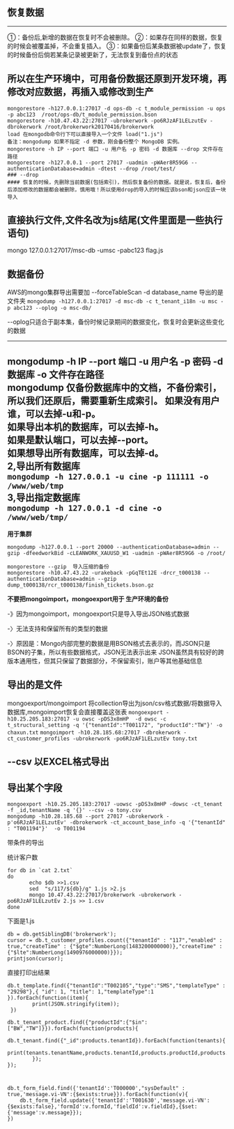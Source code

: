 ## **恢复数据**
-----------------
①：备份后,新增的数据在恢复时不会被删除。
②：如果存在同样的数据，恢复的时候会被覆盖掉，不会重复插入。
③：如果备份后某条数据被update了，恢复的时候备份后倘若某条记录被更新了，无法恢复到备份点的状态
##  **所以在生产环境中，可用备份数据还原到开发环境，再修改对应数据，再插入或修改到生产**
```
mongorestore -h127.0.0.1:27017 -d ops-db -c t_module_permission -u ops -p abc123  /root/ops-db/t_module_permission.bson
mongorestore -h10.47.43.22:27017 -ubrokerwork -po6RJzAF1LELzutEv -dbrokerwork /root/brokerwork20170416/brokerwork
load 在mongodb命令行下可以直接导入一个文件 load("1.js")
备注：mongodump 如果不指定 -d 参数，刚会备份整个 MongoDB 实例。
mongorestore -h IP --port 端口 -u 用户名 -p 密码 -d 数据库 --drop 文件存在路径
mongorestore -h127.0.0.1 --port 27017 -uadmin -pWAer8R59G6 --authenticationDatabase=admin -dtest --drop /root/test/
### --drop
#### 恢复的时候，先删除当前数据(包括索引)，然后恢复备份的数据。就是说，恢复后，备份后添加修改的数据都会被删除，慎用哦！所以使用drop的导入的时候应该bson和json应该一块导入
```
直接执行文件,文件名改为js结尾(文件里面是一些执行语句)
-----------------------------
mongo 127.0.0.1:27017/msc-db -umsc -pabc123 flag.js
## **数据备份**
AWS的mongo集群导出需要加
--forceTableScan -d database_name
导出的是文件夹
`mongodump -h127.0.0.1:27017 -d msc-db -c t_tenant_i18n -u msc -p abc123 --oplog -o msc-db/`

--oplog只适合于副本集，备份时候记录期间的数据变化，恢复时会更新这些变化的数据
*****
mongodump -h IP --port 端口 -u 用户名 -p 密码 -d 数据库 -o 文件存在路径  
**mongodump 仅备份数据库中的文档，不备份索引，所以我们还原后，需要重新生成索引**。
如果没有用户谁，可以去掉-u和-p。  
如果导出本机的数据库，可以去掉-h。  
如果是默认端口，可以去掉--port。  
如果想导出所有数据库，可以去掉-d。  
2,导出所有数据库  
`mongodump -h 127.0.0.1 -u cine -p 111111 -o /www/web/tmp`  
3,导出指定数据库  
`mongodump -h 127.0.0.1 -d cine -o /www/web/tmp/`
------------------------------------------

**用于集群**
```
mongodump -h127.0.0.1 --port 20000 --authenticationDatabase=admin --gzip -dfeedworkBid -cLEANWORK_XAUUSD_W1 -uadmin -pWAer8R59G6 -o /root/

mongorestore --gzip  导入压缩的备份
mongorestore -h10.47.43.22 -urakeback -pGqTEt12E -drcr_t000138 --authenticationDatabase=admin --gzip dump_t000138/rcr_t000138/finish_tickets.bson.gz
```
**不要把mongoimport，mongoexport用于 生产环境的备份**

\-》因为mongoimport，mongoexport只是导入导出JSON格式数据

\-〉无法支持和保留所有的类型的数据

\-〉原因是：Mongo内部完整的数据是用BSON格式去表示的，而JSON只是BSON的子集，所以有些数据格式，JSON无法表示出来
JSON虽然具有较好的跨版本通用性，但其只保留了数据部分，不保留索引，账户等其他基础信息
## **导出的是文件**
mongoexport/mongoimport
将collection导出为json/csv格式数据/将数据导入数据库,mongoimport恢复会直接覆盖这张表
`mongoexport -h10.25.205.183:27017 -u owsc -pDS3x8mHP  -d owsc -c t_structural_setting -q '{"tenantId":"T001172", "productId":"TW"}' -o chaxun.txt`
`mongoimport -h10.28.185.68:27017 -dbrokerwork -ct_customer_profiles -ubrokerwork -po6RJzAF1LELzutEv tony.txt`

## **--csv 以EXCEL格式导出**

## **导出某个字段**
```
mongoexport -h10.25.205.183:27017 -uowsc -pDS3x8mHP -dowsc -ct_tenant -f _id,tenantName -q '{}' --csv -o tony.csv
mongodump -h10.28.185.68 --port 27017 -ubrokerwork -p'o6RJzAF1LELzutEv' -dbrokerwork -ct_account_base_info -q '{"tenantId" : "T001194"}'  -o T001194
```
带条件的导出

统计客户数
```
for db in `cat 2.txt`
do
	   echo $db >>1.csv
	   sed  "s/117/${db}/g" 1.js >2.js
	   mongo 10.47.43.22:27017/brokerwork -ubrokerwork -po6RJzAF1LELzutEv 2.js >> 1.csv
done
```
下面是1.js
```
db = db.getSiblingDB('brokerwork');
cursor = db.t_customer_profiles.count({"tenantId" : "117","enabled" : true,"createTime" : {"$gte":NumberLong(1483200000000)},"createTime" : {"$lte":NumberLong(1490976000000)}});
printjson(cursor);
```
直接打印出结果
```
db.t_template.find({"tenantId":"T002105","type":"SMS","templateType" : "29298"},{ "id": 1, "title": 1,"templateType":1 }).forEach(function(item){
        print(JSON.stringify(item));
 })

db.t_tenant_product.find({"productId":{"$in":["BW","TW"]}}).forEach(function(products){
	db.t_tenant.find({"_id":products.tenantId}).forEach(function(tenants){
	 print(tenants.tenantName,products.tenantId,products.productId,products.productDomain,products.customerDomain);
		});
});
```
# 
```
db.t_form_field.find({'tenantId':'T000000',"sysDefault" : true,'message.vi-VN':{$exists:true}}).forEach(function(v){
    db.t_form_field.update({'tenantId':'T001630','message.vi-VN':{$exists:false},'formId':v.formId,'fieldId':v.fieldId},{$set:{'message':v.message}});
})
```